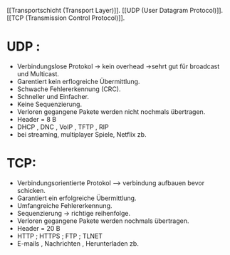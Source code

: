 [[Transportschicht (Transport Layer)]].
[[UDP (User Datagram Protocol)]].
[[TCP (Transmission Control Protocol)]].

# UDP : 
- Verbindungslose Protokol -> kein overhead ->sehrt gut für broadcast und Multicast.
- Garentiert kein erflogreiche Übermittlung.
- Schwache Fehlererkennung (CRC).
- Schneller und Einfacher.
- Keine Sequenzierung.
- Verloren gegangene Pakete werden nicht nochmals übertragen.
- Header = 8 B
- DHCP , DNC , VoIP , TFTP , RIP
- bei streaming, multiplayer Spiele, Netflix zb.


# TCP: 
- Verbindungsorientierte Protokol --> verbindung aufbauen bevor schicken.
- Garantiert ein erfolgreiche Übermittlung.
- Umfangreiche Fehlererkennung.
- Sequenzierung -> richtige reihenfolge.
- Verloren gegangene Pakete werden nochmals übertragen.
- Header = 20 B
- HTTP ; HTTPS ; FTP ; TLNET
- E-mails , Nachrichten , Herunterladen zb.